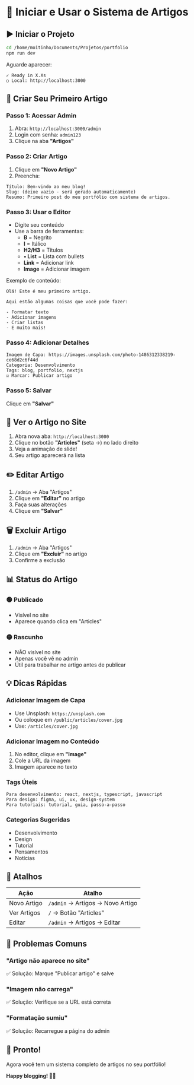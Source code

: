 # 🚀 Iniciar e Usar o Sistema de Artigos

## ▶️ Iniciar o Projeto

```bash
cd /home/moitinho/Documents/Projetos/portfolio
npm run dev
```

Aguarde aparecer:
```
✓ Ready in X.Xs
○ Local: http://localhost:3000
```

## 📝 Criar Seu Primeiro Artigo

### Passo 1: Acessar Admin
1. Abra: `http://localhost:3000/admin`
2. Login com senha: `admin123`
3. Clique na aba **"Artigos"**

### Passo 2: Criar Artigo
1. Clique em **"Novo Artigo"**
2. Preencha:

```
Título: Bem-vindo ao meu blog!
Slug: (deixe vazio - será gerado automaticamente)
Resumo: Primeiro post do meu portfólio com sistema de artigos.
```

### Passo 3: Usar o Editor
- Digite seu conteúdo
- Use a barra de ferramentas:
  - **B** = Negrito
  - **I** = Itálico
  - **H2/H3** = Títulos
  - **• List** = Lista com bullets
  - **Link** = Adicionar link
  - **Image** = Adicionar imagem

Exemplo de conteúdo:
```
Olá! Este é meu primeiro artigo.

Aqui estão algumas coisas que você pode fazer:

- Formatar texto
- Adicionar imagens
- Criar listas
- E muito mais!
```

### Passo 4: Adicionar Detalhes
```
Imagem de Capa: https://images.unsplash.com/photo-1486312338219-ce68d2c6f44d
Categoria: Desenvolvimento
Tags: blog, portfolio, nextjs
☑️ Marcar: Publicar artigo
```

### Passo 5: Salvar
Clique em **"Salvar"**

## 👀 Ver o Artigo no Site

1. Abra nova aba: `http://localhost:3000`
2. Clique no botão **"Articles"** (seta →) no lado direito
3. Veja a animação de slide!
4. Seu artigo aparecerá na lista

## ✏️ Editar Artigo

1. `/admin` → Aba "Artigos"
2. Clique em **"Editar"** no artigo
3. Faça suas alterações
4. Clique em **"Salvar"**

## 🗑️ Excluir Artigo

1. `/admin` → Aba "Artigos"
2. Clique em **"Excluir"** no artigo
3. Confirme a exclusão

## 📊 Status do Artigo

### 🟢 Publicado
- Visível no site
- Aparece quando clica em "Articles"

### 🟡 Rascunho
- NÃO visível no site
- Apenas você vê no admin
- Útil para trabalhar no artigo antes de publicar

## 💡 Dicas Rápidas

### Adicionar Imagem de Capa
- Use Unsplash: `https://unsplash.com`
- Ou coloque em `/public/articles/cover.jpg`
- Use: `/articles/cover.jpg`

### Adicionar Imagem no Conteúdo
1. No editor, clique em **"Image"**
2. Cole a URL da imagem
3. Imagem aparece no texto

### Tags Úteis
```
Para desenvolvimento: react, nextjs, typescript, javascript
Para design: figma, ui, ux, design-system
Para tutoriais: tutorial, guia, passo-a-passo
```

### Categorias Sugeridas
- Desenvolvimento
- Design
- Tutorial
- Pensamentos
- Notícias

## 🎯 Atalhos

| Ação | Atalho |
|------|--------|
| Novo Artigo | `/admin` → Artigos → Novo Artigo |
| Ver Artigos | `/` → Botão "Articles" |
| Editar | `/admin` → Artigos → Editar |

## 🐛 Problemas Comuns

### "Artigo não aparece no site"
✅ Solução: Marque "Publicar artigo" e salve

### "Imagem não carrega"
✅ Solução: Verifique se a URL está correta

### "Formatação sumiu"
✅ Solução: Recarregue a página do admin

## 🎉 Pronto!

Agora você tem um sistema completo de artigos no seu portfólio!

**Happy blogging! 📝✨**
